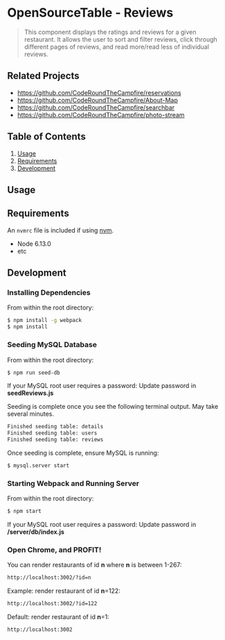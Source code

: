 # OpenSourceTable - Reviews

> This component displays the ratings and reviews for a given restaurant. It allows the user to sort and filter reviews, click through different pages of reviews, and read more/read less of individual reviews.

## Related Projects

  - https://github.com/CodeRoundTheCampfire/reservations
  - https://github.com/CodeRoundTheCampfire/About-Map
  - https://github.com/CodeRoundTheCampfire/searchbar
  - https://github.com/CodeRoundTheCampfire/photo-stream

## Table of Contents

1. [Usage](#Usage)
1. [Requirements](#requirements)
1. [Development](#development)

## Usage

## Requirements

An `nvmrc` file is included if using [nvm](https://github.com/creationix/nvm).

- Node 6.13.0
- etc

## Development

### Installing Dependencies

From within the root directory:

```sh
$ npm install -g webpack
$ npm install
```

### Seeding MySQL Database

From within the root directory:

```sh
$ npm run seed-db
```

If your MySQL root user requires a password:
Update password in **seedReviews.js**

Seeding is complete once you see the following terminal output. May take several minutes.

```sh
Finished seeding table: details
Finished seeding table: users
Finished seeding table: reviews
```

Once seeding is complete, ensure MySQL is running:

```sh
$ mysql.server start
```

### Starting Webpack and Running Server

From within the root directory:

```sh
$ npm start
```

If your MySQL root user requires a password:
Update password in **/server/db/index.js**

### Open Chrome, and PROFIT!

You can render restaurants of id **n** where **n** is between 1-267:

```sh
http://localhost:3002/?id=n
```

Example: render restaurant of id **n**=122:

```sh
http://localhost:3002/?id=122
```

Default: render restaurant of id **n**=1:

```sh
http://localhost:3002
```

